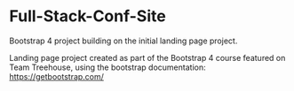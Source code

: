 # Full-Stack-Conf-Site
Bootstrap 4 project building on the initial landing page project. 

Landing page project created as part of the Bootstrap 4 course featured on Team Treehouse, using the bootstrap documentation: https://getbootstrap.com/
